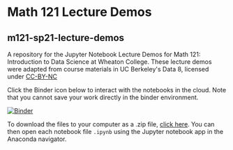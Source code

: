 
# Math 121 Lecture Demos
## m121-sp21-lecture-demos
A repository for the Jupyter Notebook Lecture Demos for Math 121: Introduction to Data Science at Wheaton College. 
These lecture demos were adapted from course materials in UC Berkeley's Data 8, licensed under [CC-BY-NC](https://creativecommons.org/licenses/by-nc/2.0/)

Click the Binder icon below to interact with the notebooks in the cloud. Note that you cannot save your work directly in the binder environment.

[![Binder](https://mybinder.org/badge_logo.svg)](#)

To download the files to your computer as a .zip file, [click here](https://github.com/Peter-Jantsch/m121-sp21-lecture-demos/archive/main.zip). You can then open each notebook file `.ipynb` using the Jupyter notebook app in the Anaconda navigator.
